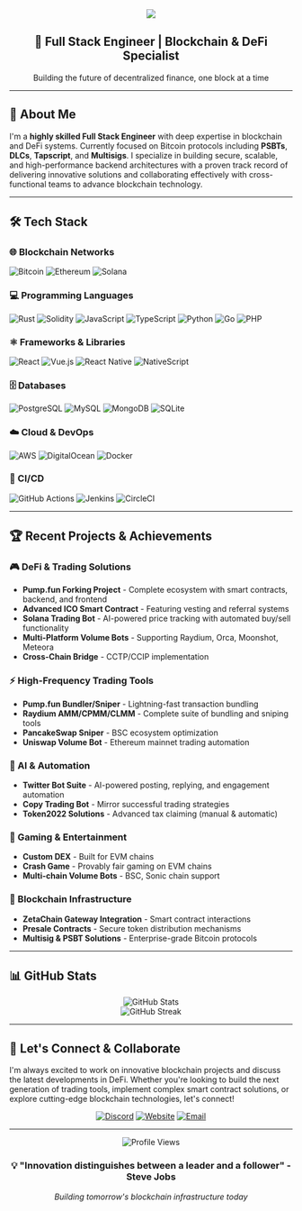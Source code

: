 <div align="center">
  <img src="https://readme-typing-svg.herokuapp.com/?font=Righteous&size=35&center=true&vCenter=true&width=500&height=70&duration=4000&lines=Hi+There!+👋;I'm+Mist!;Welcome+to+My+GitHub!;Let's+Build+Together!" />
</div>

<div align="center">
  <h2>🚀 Full Stack Engineer | Blockchain & DeFi Specialist</h2>
  <p>Building the future of decentralized finance, one block at a time</p>
</div>

---

## 🎯 About Me

I'm a **highly skilled Full Stack Engineer** with deep expertise in blockchain and DeFi systems. Currently focused on Bitcoin protocols including **PSBTs**, **DLCs**, **Tapscript**, and **Multisigs**. I specialize in building secure, scalable, and high-performance backend architectures with a proven track record of delivering innovative solutions and collaborating effectively with cross-functional teams to advance blockchain technology.

---

## 🛠️ Tech Stack

### 🌐 Blockchain Networks
![Bitcoin](https://img.shields.io/badge/Bitcoin-F7931E?style=for-the-badge&logo=bitcoin&logoColor=white)
![Ethereum](https://img.shields.io/badge/Ethereum-3C3C3D?style=for-the-badge&logo=ethereum&logoColor=white)
![Solana](https://img.shields.io/badge/Solana-9945FF?style=for-the-badge&logo=solana&logoColor=white)

### 💻 Programming Languages
![Rust](https://img.shields.io/badge/Rust-000000?style=for-the-badge&logo=rust&logoColor=white)
![Solidity](https://img.shields.io/badge/Solidity-363636?style=for-the-badge&logo=solidity&logoColor=white)
![JavaScript](https://img.shields.io/badge/JavaScript-F7DF1E?style=for-the-badge&logo=javascript&logoColor=black)
![TypeScript](https://img.shields.io/badge/TypeScript-007ACC?style=for-the-badge&logo=typescript&logoColor=white)
![Python](https://img.shields.io/badge/Python-3776AB?style=for-the-badge&logo=python&logoColor=white)
![Go](https://img.shields.io/badge/Go-00ADD8?style=for-the-badge&logo=go&logoColor=white)
![PHP](https://img.shields.io/badge/PHP-777BB4?style=for-the-badge&logo=php&logoColor=white)

### ⚛️ Frameworks & Libraries
![React](https://img.shields.io/badge/React-20232A?style=for-the-badge&logo=react&logoColor=61DAFB)
![Vue.js](https://img.shields.io/badge/Vue.js-35495E?style=for-the-badge&logo=vue.js&logoColor=4FC08D)
![React Native](https://img.shields.io/badge/React_Native-20232A?style=for-the-badge&logo=react&logoColor=61DAFB)
![NativeScript](https://img.shields.io/badge/NativeScript-3655FF?style=for-the-badge&logo=nativescript&logoColor=white)

### 🗄️ Databases
![PostgreSQL](https://img.shields.io/badge/PostgreSQL-316192?style=for-the-badge&logo=postgresql&logoColor=white)
![MySQL](https://img.shields.io/badge/MySQL-005C84?style=for-the-badge&logo=mysql&logoColor=white)
![MongoDB](https://img.shields.io/badge/MongoDB-4EA94B?style=for-the-badge&logo=mongodb&logoColor=white)
![SQLite](https://img.shields.io/badge/SQLite-07405E?style=for-the-badge&logo=sqlite&logoColor=white)

### ☁️ Cloud & DevOps
![AWS](https://img.shields.io/badge/Amazon_AWS-232F3E?style=for-the-badge&logo=amazon-aws&logoColor=white)
![DigitalOcean](https://img.shields.io/badge/Digital_Ocean-0080FF?style=for-the-badge&logo=digitalocean&logoColor=white)
![Docker](https://img.shields.io/badge/Docker-2496ED?style=for-the-badge&logo=docker&logoColor=white)

### 🔄 CI/CD
![GitHub Actions](https://img.shields.io/badge/GitHub_Actions-2088FF?style=for-the-badge&logo=github-actions&logoColor=white)
![Jenkins](https://img.shields.io/badge/Jenkins-D24939?style=for-the-badge&logo=jenkins&logoColor=white)
![CircleCI](https://img.shields.io/badge/CircleCI-343434?style=for-the-badge&logo=circleci&logoColor=white)

---

## 🏆 Recent Projects & Achievements

### 🎮 DeFi & Trading Solutions
- **Pump.fun Forking Project** - Complete ecosystem with smart contracts, backend, and frontend
- **Advanced ICO Smart Contract** - Featuring vesting and referral systems
- **Solana Trading Bot** - AI-powered price tracking with automated buy/sell functionality
- **Multi-Platform Volume Bots** - Supporting Raydium, Orca, Moonshot, Meteora
- **Cross-Chain Bridge** - CCTP/CCIP implementation

### ⚡ High-Frequency Trading Tools
- **Pump.fun Bundler/Sniper** - Lightning-fast transaction bundling
- **Raydium AMM/CPMM/CLMM** - Complete suite of bundling and sniping tools
- **PancakeSwap Sniper** - BSC ecosystem optimization
- **Uniswap Volume Bot** - Ethereum mainnet trading automation

### 🤖 AI & Automation
- **Twitter Bot Suite** - AI-powered posting, replying, and engagement automation
- **Copy Trading Bot** - Mirror successful trading strategies
- **Token2022 Solutions** - Advanced tax claiming (manual & automatic)

### 🎲 Gaming & Entertainment
- **Custom DEX** - Built for EVM chains
- **Crash Game** - Provably fair gaming on EVM chains
- **Multi-chain Volume Bots** - BSC, Sonic chain support

### 🔗 Blockchain Infrastructure
- **ZetaChain Gateway Integration** - Smart contract interactions
- **Presale Contracts** - Secure token distribution mechanisms
- **Multisig & PSBT Solutions** - Enterprise-grade Bitcoin protocols

---

## 📊 GitHub Stats

<div align="center">
  <img src="https://github-readme-stats.vercel.app/api?username=YOUR_USERNAME&show_icons=true&theme=tokyonight" alt="GitHub Stats" />
</div>

<div align="center">
  <img src="https://github-readme-streak-stats.herokuapp.com/?user=YOUR_USERNAME&theme=tokyonight" alt="GitHub Streak" />
</div>

---

## 🤝 Let's Connect & Collaborate

I'm always excited to work on innovative blockchain projects and discuss the latest developments in DeFi. Whether you're looking to build the next generation of trading tools, implement complex smart contract solutions, or explore cutting-edge blockchain technologies, let's connect!

<div align="center">

[![Discord](https://img.shields.io/badge/Discord-Join%20My%20Server-7289DA?style=for-the-badge&logo=discord&logoColor=white)](http://discord.gg/1381697505649102991)
[![Website](https://img.shields.io/badge/Portfolio-Visit%20Now-FF6B6B?style=for-the-badge&logo=vercel&logoColor=white)](https://mist-personal.vercel.app/)
[![Email](https://img.shields.io/badge/Email-Contact%20Me-D14836?style=for-the-badge&logo=gmail&logoColor=white)](mailto:your-email@example.com)

</div>

---

<div align="center">
  <img src="https://komarev.com/ghpvc/?username=YOUR_USERNAME&color=blueviolet&style=for-the-badge" alt="Profile Views" />
</div>

<div align="center">
  <h3>💡 "Innovation distinguishes between a leader and a follower" - Steve Jobs</h3>
  <p><em>Building tomorrow's blockchain infrastructure today</em></p>
</div>
